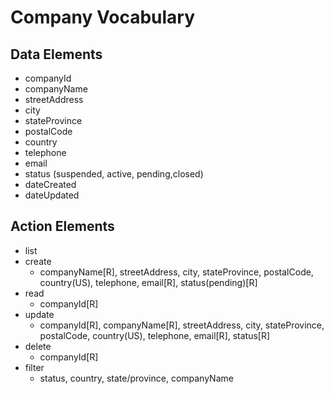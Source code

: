 # Company Vocabulary

## Data Elements
 * companyId
 * companyName
 * streetAddress
 * city
 * stateProvince
 * postalCode
 * country
 * telephone
 * email
 * status (suspended, active, pending,closed)
 * dateCreated
 * dateUpdated

## Action Elements
 
 * list
 * create
   * companyName[R], streetAddress, city, stateProvince, postalCode, country(US), telephone, email[R], status(pending)[R]
 * read
   * companyId[R]
 * update
   * companyId[R], companyName[R], streetAddress, city, stateProvince, postalCode, country(US), telephone, email[R], status[R]
 * delete
   * companyId[R]
 * filter 
   * status, country, state/province, companyName

